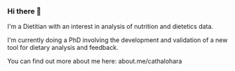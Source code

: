 ### Hi there 👋

I'm a Dietitian with an interest in analysis of nutrition and dietetics data. 

I'm currently doing a PhD involving the development and validation of a new tool for dietary analysis and feedback.

You can find out more about me here: about.me/cathalohara


<!--
**cathalohara/cathalohara** is a ✨ _special_ ✨ repository because its `README.md` (this file) appears on your GitHub profile.

Here are some ideas to get you started:

- 🔭 I’m currently working on ...
- 🌱 I’m currently learning ...
- 👯 I’m looking to collaborate on ...
- 🤔 I’m looking for help with ...
- 💬 Ask me about ...
- 📫 How to reach me: ...
- 😄 Pronouns: ...
- ⚡ Fun fact: ...
-->
